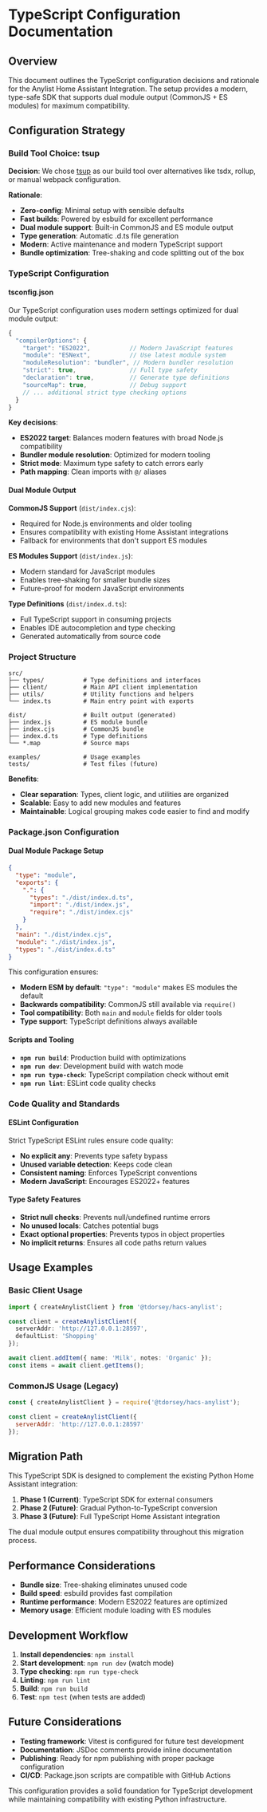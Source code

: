 # TypeScript Configuration Documentation

## Overview

This document outlines the TypeScript configuration decisions and rationale for the Anylist Home Assistant Integration. The setup provides a modern, type-safe SDK that supports dual module output (CommonJS + ES modules) for maximum compatibility.

## Configuration Strategy

### Build Tool Choice: tsup

**Decision**: We chose [tsup](https://tsup.egoist.dev/) as our build tool over alternatives like tsdx, rollup, or manual webpack configuration.

**Rationale**:
- **Zero-config**: Minimal setup with sensible defaults
- **Fast builds**: Powered by esbuild for excellent performance
- **Dual module support**: Built-in CommonJS and ES module output
- **Type generation**: Automatic .d.ts file generation
- **Modern**: Active maintenance and modern TypeScript support
- **Bundle optimization**: Tree-shaking and code splitting out of the box

### TypeScript Configuration

#### tsconfig.json

Our TypeScript configuration uses modern settings optimized for dual module output:

```typescript
{
  "compilerOptions": {
    "target": "ES2022",           // Modern JavaScript features
    "module": "ESNext",           // Use latest module system
    "moduleResolution": "bundler", // Modern bundler resolution
    "strict": true,               // Full type safety
    "declaration": true,          // Generate type definitions
    "sourceMap": true,            // Debug support
    // ... additional strict type checking options
  }
}
```

**Key decisions**:
- **ES2022 target**: Balances modern features with broad Node.js compatibility
- **Bundler module resolution**: Optimized for modern tooling
- **Strict mode**: Maximum type safety to catch errors early
- **Path mapping**: Clean imports with `@/` aliases

#### Dual Module Output

**CommonJS Support** (`dist/index.cjs`):
- Required for Node.js environments and older tooling
- Ensures compatibility with existing Home Assistant integrations
- Fallback for environments that don't support ES modules

**ES Modules Support** (`dist/index.js`):
- Modern standard for JavaScript modules
- Enables tree-shaking for smaller bundle sizes
- Future-proof for modern JavaScript environments

**Type Definitions** (`dist/index.d.ts`):
- Full TypeScript support in consuming projects
- Enables IDE autocompletion and type checking
- Generated automatically from source code

### Project Structure

```
src/
├── types/           # Type definitions and interfaces
├── client/          # Main API client implementation
├── utils/           # Utility functions and helpers
└── index.ts         # Main entry point with exports

dist/                # Built output (generated)
├── index.js         # ES module bundle
├── index.cjs        # CommonJS bundle
├── index.d.ts       # Type definitions
└── *.map            # Source maps

examples/            # Usage examples
tests/               # Test files (future)
```

**Benefits**:
- **Clear separation**: Types, client logic, and utilities are organized
- **Scalable**: Easy to add new modules and features
- **Maintainable**: Logical grouping makes code easier to find and modify

### Package.json Configuration

#### Dual Module Package Setup

```json
{
  "type": "module",
  "exports": {
    ".": {
      "types": "./dist/index.d.ts",
      "import": "./dist/index.js",
      "require": "./dist/index.cjs"
    }
  },
  "main": "./dist/index.cjs",
  "module": "./dist/index.js",
  "types": "./dist/index.d.ts"
}
```

This configuration ensures:
- **Modern ESM by default**: `"type": "module"` makes ES modules the default
- **Backwards compatibility**: CommonJS still available via `require()`
- **Tool compatibility**: Both `main` and `module` fields for older tools
- **Type support**: TypeScript definitions always available

#### Scripts and Tooling

- **`npm run build`**: Production build with optimizations
- **`npm run dev`**: Development build with watch mode
- **`npm run type-check`**: TypeScript compilation check without emit
- **`npm run lint`**: ESLint code quality checks

### Code Quality and Standards

#### ESLint Configuration

Strict TypeScript ESLint rules ensure code quality:
- **No explicit any**: Prevents type safety bypass
- **Unused variable detection**: Keeps code clean
- **Consistent naming**: Enforces TypeScript conventions
- **Modern JavaScript**: Encourages ES2022+ features

#### Type Safety Features

- **Strict null checks**: Prevents null/undefined runtime errors
- **No unused locals**: Catches potential bugs
- **Exact optional properties**: Prevents typos in object properties
- **No implicit returns**: Ensures all code paths return values

## Usage Examples

### Basic Client Usage

```typescript
import { createAnylistClient } from '@tdorsey/hacs-anylist';

const client = createAnylistClient({
  serverAddr: 'http://127.0.0.1:28597',
  defaultList: 'Shopping'
});

await client.addItem({ name: 'Milk', notes: 'Organic' });
const items = await client.getItems();
```

### CommonJS Usage (Legacy)

```javascript
const { createAnylistClient } = require('@tdorsey/hacs-anylist');

const client = createAnylistClient({
  serverAddr: 'http://127.0.0.1:28597'
});
```

## Migration Path

This TypeScript SDK is designed to complement the existing Python Home Assistant integration:

1. **Phase 1 (Current)**: TypeScript SDK for external consumers
2. **Phase 2 (Future)**: Gradual Python-to-TypeScript conversion
3. **Phase 3 (Future)**: Full TypeScript Home Assistant integration

The dual module output ensures compatibility throughout this migration process.

## Performance Considerations

- **Bundle size**: Tree-shaking eliminates unused code
- **Build speed**: esbuild provides fast compilation
- **Runtime performance**: Modern ES2022 features are optimized
- **Memory usage**: Efficient module loading with ES modules

## Development Workflow

1. **Install dependencies**: `npm install`
2. **Start development**: `npm run dev` (watch mode)
3. **Type checking**: `npm run type-check`
4. **Linting**: `npm run lint`
5. **Build**: `npm run build`
6. **Test**: `npm test` (when tests are added)

## Future Considerations

- **Testing framework**: Vitest is configured for future test development
- **Documentation**: JSDoc comments provide inline documentation
- **Publishing**: Ready for npm publishing with proper package configuration
- **CI/CD**: Package.json scripts are compatible with GitHub Actions

This configuration provides a solid foundation for TypeScript development while maintaining compatibility with existing Python infrastructure.